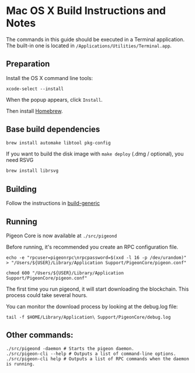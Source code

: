 Mac OS X Build Instructions and Notes
====================================
The commands in this guide should be executed in a Terminal application.
The built-in one is located in `/Applications/Utilities/Terminal.app`.

Preparation
-----------
Install the OS X command line tools:

`xcode-select --install`

When the popup appears, click `Install`.

Then install [Homebrew](https://brew.sh).

Base build dependencies
-----------------------

```bash
brew install automake libtool pkg-config
```

If you want to build the disk image with `make deploy` (.dmg / optional), you need RSVG
```bash
brew install librsvg
```

Building
--------

Follow the instructions in [build-generic](build-generic.md)

Running
-------

Pigeon Core is now available at `./src/pigeond`

Before running, it's recommended you create an RPC configuration file.

    echo -e "rpcuser=pigeonrpc\nrpcpassword=$(xxd -l 16 -p /dev/urandom)" > "/Users/${USER}/Library/Application Support/PigeonCore/pigeon.conf"

    chmod 600 "/Users/${USER}/Library/Application Support/PigeonCore/pigeon.conf"

The first time you run pigeond, it will start downloading the blockchain. This process could take several hours.

You can monitor the download process by looking at the debug.log file:

    tail -f $HOME/Library/Application\ Support/PigeonCore/debug.log

Other commands:
-------

    ./src/pigeond -daemon # Starts the pigeon daemon.
    ./src/pigeon-cli --help # Outputs a list of command-line options.
    ./src/pigeon-cli help # Outputs a list of RPC commands when the daemon is running.
